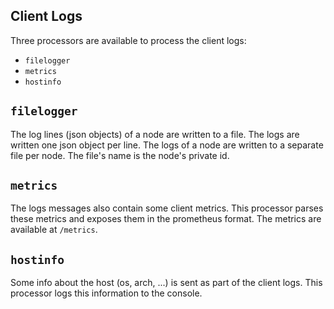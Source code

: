 ## Client Logs

Three processors are available to process the client logs:
- `filelogger`
- `metrics`
- `hostinfo`

## `filelogger`

The log lines (json objects) of a node are written to a file. The logs are written one json object per line. The logs of a node are written to a separate file per node. The file's name is the node's private id.

## `metrics`

The logs messages also contain some client metrics. This processor parses these metrics and exposes them in the prometheus format. The metrics are available at `/metrics`.

## `hostinfo`

Some info about the host (os, arch, ...) is sent as part of the client logs. This processor logs this information to the console.
